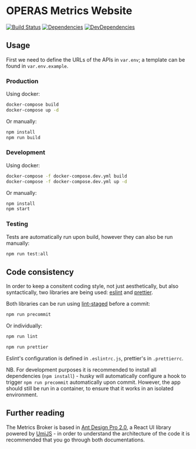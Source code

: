 # OPERAS Metrics Website
[![Build Status](https://travis-ci.org/hirmeos/metrics_portal.svg?branch=master)](https://travis-ci.org/hirmeos/metrics_portal) [![Dependencies](https://img.shields.io/david/hirmeos/metrics_portal.svg)](https://david-dm.org/hirmeos/metrics_portal) [![DevDependencies](https://img.shields.io/david/dev/hirmeos/metrics_portal.svg)](https://david-dm.org/hirmeos/metrics_portal?type=dev)

## Usage
First we need to define the URLs of the APIs in `var.env`; a template can be found in `var.env.example`.

### Production
Using docker:
```bash
docker-compose build
docker-compose up -d
```

Or manually:
```bash
npm install
npm run build
```

### Development
Using docker:
```bash
docker-compose -f docker-compose.dev.yml build
docker-compose -f docker-compose.dev.yml up -d
```

Or manually:
```bash
npm install
npm start
```

### Testing
Tests are automatically run upon build, however they can also be run manually:
```bash
npm run test:all
```

## Code consistency
In order to keep a consitent coding style, not just aesthetically, but also syntactically, two libraries are being used: [eslint](https://eslint.org/) and [prettier](https://prettier.io/).

Both libraries can be run using [lint-staged](https://www.npmjs.com/package/lint-staged) before a commit:
```bash
npm run precommit
```
Or individually:
```bash
npm run lint
```
```bash
npm run prettier
```

Eslint's configuration is defined in `.eslintrc.js`, prettier's in `.prettierrc`.

NB. For development purposes it is recommended to install all dependencies (`npm install`) - husky will automatically configure a hook to trigger `npm run precommit` automatically upon commit. However, the app should still be run in a container, to ensure that it works in an isolated environment.

## Further reading
The Metrics Broker is based in [Ant Design Pro 2.0](https://pro.ant.design/), a React UI library powered by [UmiJS](https://umijs.org/) - in order to understand the architecture of the code it is recommended that you go through both documentations.
